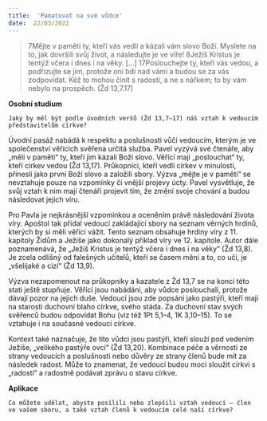 ```yaml
---
title:  'Pamatovat na své vůdce'
date:  22/03/2022
---
```


> <p></p>
> 7Mějte v paměti ty, kteří vás vedli a kázali vám slovo Boží. Myslete na to, jak dovršili svůj život, a následujte je ve víře! 8Ježíš Kristus je tentýž včera i dnes i na věky. […] 17Poslouchejte ty, kteří vás vedou, a podřizujte se jim, protože oni bdí nad vámi a budou se za vás zodpovídat. Kéž to mohou činit s radostí, a ne s nářkem; to by vám nebylo na prospěch. (Žd 13,7.17)

**Osobní studium**

`Jaký by měl být podle úvodních veršů (Žd 13,7–17) náš vztah k vedoucím představitelům církve?`

Úvodní pasáž nabádá k respektu a poslušnosti vůči vedoucím, kterým je ve společenství věřících svěřena určitá služba. Pavel vyzývá své čtenáře, aby „měli v paměti“ ty, kteří jim kázali Boží slovo. Věřící mají „poslouchat“ ty, kteří církev vedou (Žd 13,17). Průkopníci, kteří vedli církev v minulosti, přinesli jako první Boží slovo a založili sbory. Výzva „mějte je v paměti“ se nevztahuje pouze na vzpomínky či vnější projevy úcty. Pavel vysvětluje, že svůj vztah k nim mají čtenáři projevit tím, že změní svoje chování a budou následovat jejich víru.

Pro Pavla je nejkrásnější vzpomínkou a oceněním právě následování života víry. Apoštol tak přidal vedoucí zakládající sbory na seznam věrných hrdinů, kterých by si měli věřící vážit. Tento seznam obsahuje hrdiny víry z 11. kapitoly Židům a Ježíše jako dokonalý příklad víry ve 12. kapitole. Autor dále poznamenává, že „Ježíš Kristus je tentýž včera i dnes i na věky“ (Žd 13,8). Je zcela odlišný od falešných učitelů, kteří se časem mění a to, co učí, je „všelijaké a cizí“ (Žd 13,9).

Výzva nezapomenout na průkopníky a kazatele z Žd 13,7 se na konci této stati ještě stupňuje. Věřící jsou nabádáni, aby vůdce poslouchali, protože dávají pozor na jejich duše. Vedoucí jsou zde popsáni jako pastýři, kteří mají na starosti duchovní blaho církve, svého stáda. Za duchovní stav svých svěřenců budou odpovídat Bohu (viz též 1Pt 5,1–4, 1K 3,10–15). To se vztahuje i na současné vedoucí církve.

Kontext také naznačuje, že tito vůdci jsou pastýři, kteří slouží pod vedením Ježíše, „velikého pastýře ovcí“ (Žd 13,20). Kombinace péče a věrnosti ze strany vedoucích a poslušnosti nebo důvěry ze strany členů bude mít za následek radost. Může to znamenat, že vedoucí budou moci sloužit církvi s „radostí“ a radostně podávat zprávu o stavu církve.

**Aplikace**

`Co můžete udělat, abyste posílili nebo zlepšili vztah vedoucí – člen ve vašem sboru, a také vztah členů k vedoucím celé naší církve?`